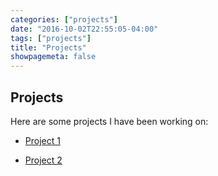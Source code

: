 ```yaml
---
categories: ["projects"]
date: "2016-10-02T22:55:05-04:00"
tags: ["projects"]
title: "Projects"
showpagemeta: false
---
```

## Projects 

Here are some projects I have been working on:

- [Project 1](/Project1/)

- [Project 2](/Project2/)